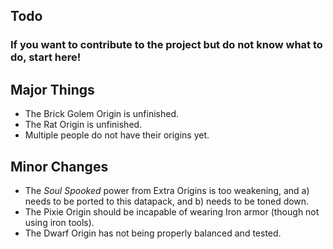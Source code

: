 ## Todo
### If you want to contribute to the project but do not know what to do, start here!

## Major Things
* The Brick Golem Origin is unfinished.
* The Rat Origin is unfinished.
* Multiple people do not have their origins yet.

## Minor Changes
* The *Soul Spooked* power from Extra Origins is too weakening, and a) needs to be ported to this datapack, and b) needs to be toned down.
* The Pixie Origin should be incapable of wearing Iron armor (though not using iron tools).
* The Dwarf Origin has not being properly balanced and tested.